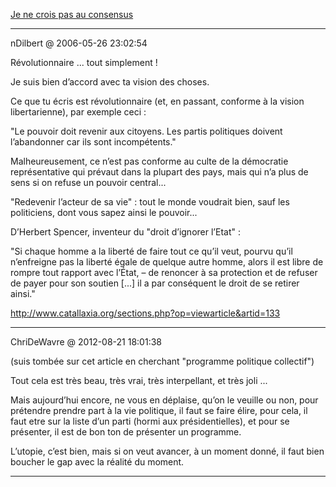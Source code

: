 [Je ne crois pas au consensus](../../../2006/5/je-ne-crois-pas-au-consensus.md)

---
nDilbert @ 2006-05-26 23:02:54

Révolutionnaire ... tout simplement !

Je suis bien d’accord avec ta vision des choses.

Ce que tu écris est révolutionnaire (et, en passant, conforme à la vision libertarienne), par exemple ceci :

"Le pouvoir doit revenir aux citoyens. Les partis politiques doivent l’abandonner car ils sont incompétents."

Malheureusement, ce n’est pas conforme au culte de la démocratie représentative qui prévaut dans la plupart des pays, mais qui n’a plus de sens si on refuse un pouvoir central...

"Redevenir l’acteur de sa vie" : tout le monde voudrait bien, sauf les politiciens, dont vous sapez ainsi le pouvoir...

D’Herbert Spencer, inventeur du "droit d’ignorer l’Etat" :

"Si chaque homme a la liberté de faire tout ce qu’il veut, pourvu qu’il n’enfreigne pas la liberté égale de quelque autre homme, alors il est libre de rompre tout rapport avec l’État, – de renoncer à sa protection et de refuser de payer pour son soutien [...] il a par conséquent le droit de se retirer ainsi."

http://www.catallaxia.org/sections.php?op=viewarticle&artid=133

---

ChriDeWavre @ 2012-08-21 18:01:38

(suis tombée sur cet article en cherchant "programme politique collectif")

Tout cela est très beau, très vrai, très interpellant, et très joli ...

Mais aujourd’hui encore, ne vous en déplaise, qu’on le veuille ou non, pour prétendre prendre part à la vie politique, il faut se faire élire, pour cela, il faut etre sur la liste d’un parti (hormi aux présidentielles), et pour se présenter, il est de bon ton de présenter un programme.

L’utopie, c’est bien, mais si on veut avancer, à un moment donné, il faut bien boucher le gap avec la réalité du moment.

---

